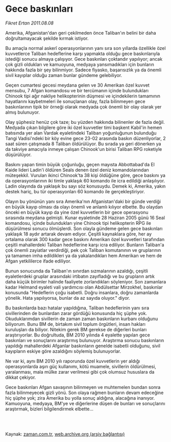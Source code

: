 # Gece baskınları

*Fikret Ertan 2011.08.08*

<td class="columnist-detail">
<p>Amerika, Afganistan'dan geri çekilmeden önce Taliban'ın belini bir daha doğrultamayacak şekilde kırmak istiyor.</p>
<p>
<div id="haberMetinDiv">
<p>Bu amaçla normal askerî operasyonlarının yanı sıra son yıllarda özellikle özel kuvvetlerce Taliban hedeflerine karşı yapmakta olduğu gece baskınlarıyla istediği sonucu almaya çalışıyor. Gece baskınları çoktandır yapılıyor; ancak çok gizli oldukları ve kamuoyuna, medyaya yansımadıkları için bunların hakkında fazla bir şey bilinmiyor. Sadece fiyasko, başarısızlık ya da önemli sivil kayıplar olduğu zaman bunlar gündeme gelebiliyor.
<p>Geçen cumartesi gecesi meydana gelen ve 30 Amerikan özel kuvvet mensubu, 7 Afgan komandosu ve bir tercümanın içinde bulundukları Chinook tipi ağır nakliye helikopterinin düşmesi ve içindekilerin tamamının hayatlarını kaybetmeleri ile sonuçlanan olay, fazla bilinmeyen gece baskınlarının tipik bir örneği olarak medyada çok önemli bir olay olarak yer almış bulunuyor.
<p>Olay şüphesiz henüz çok taze; bu yüzden hakkında bilinenler de fazla değil. Medyada çıkan bilgilere göre iki özel kuvvetler timi başkent Kabil'in hemen batısında yer alan Vardak eyaletindeki Taliban yoğunluğunun bulunduğu Tangi Vadisi'ndeki bir köy evine gece 23-02 arasında baskın düzenliyorlar, 2 saat süren çatışmada 8 Taliban öldürülüyor. Bu sırada ya geri dönerken ya da takviye amacıyla inmeye çalışan Chinook'un birisi Taliban RPG roketiyle düşürülüyor.
<p>Baskını yapan timin büyük çoğunluğu, geçen mayısta Abbottabad'da El Kaide lideri Ladin'i öldüren Seals denen özel deniz komandolarından müteşekkil. Vurulan ikinci Chinook'ta 38 kişi öldüğüne göre, gece baskını ya da operasyonlarının iki timle yaklaşık 60 komando ile icra edildiği anlaşılıyor. Ladin olayında da yaklaşık bu sayı söz konusuydu. Demek ki, Amerika, yakın destek hariç, bu tür operasyonları 60 komando ile gerçekleştiriyor.
<p>Olayın bu yönünün yanı sıra Amerika'nın Afganistan'daki bir günde verdiği en büyük kayıp olması da olayı önemli ve anlamlı kılıyor elbette. Bu olaydan önceki en büyük kayıp da yine özel kuvvetlerin bir gece operasyonu sırasında meydana gelmişti. Kunar eyaletinde 28 Haziran 2005 günü 16 Seal komandosu, içinde bulundukları yine Chinook tipi helikopterin RPG ile düşürülmesi sonucu ölmüşlerdi. Son olayla gündeme gelen gece baskınları yaklaşık 18 aydır artarak devam ediyor. Çeşitli kaynaklara göre, her ay ortalama olarak 300 kadar gece baskını Amerikan özel kuvvetleri tarafından çeşitli mahallerdeki Taliban hedeflerine karşı icra ediliyor. Bunların Taliban'a çok önemli zayiatlar verdirdiği, pek çok Taliban komutanının ve gruplarının ya tamamen imha edildikleri ya da yakalandıkları hem Amerikan ve hem de Afgan yetkililerce ifade ediliyor.
<p>Bunun sonucunda da Taliban'ın sınırdan sızmalarının azaldığı, çeşitli eyaletlerdeki gruplar arasındaki irtibatın zayıfladığı ve bu grupların artık daha küçük birimler halinde faaliyete zorlandıkları söyleniyor. Son zamanlara kadar Helmand eyaleti vali yardımcısı olan Abdülsettar Mirzokhel, baskınlar konusunda "Hedeflerin çoğu isabetli. Doğru insanlara, doğru zamanlarda yönelik. Hata yapılıyorsa, bunlar da az sayıda oluyor." diyor.
<p>Bu baskınlarda bazı hatalar yapıldığına, Taliban hedeflerinin yanı sıra sivillerinden de bunlardan zarar gördüğü konusunda hiç şüphe yok. Okuduklarımdan sivillerin de zaman zaman baskınların kurbanı olduğunu biliyorum. Bunu BM de, birtakım sivil toplum örgütleri, insan hakları kuruluşları da biliyor. Nitekim gerek BM gerekse de diğerleri bunları araştırıyorlar. Bu doğrultuda, BM 2010 yılında 4 eyalette yapılan gece baskınları ve sonuçlarını araştırmış bulunuyor. Araştırma sonucu baskınların yapıldığı mahallerdeki Afganlar baskınların genelde isabetli olduğunu, sivil kayıpların eskiye göre azaldığını söylemiş bulunuyorlar.
<p>Ne var ki, aynı BM 2010 yılı raporunda özel kuvvetlerin yer aldığı operasyonlarda aşırı güç kullanımı, kötü muamele, sivillerin öldürülmesi, yaralanması, mala mülke zarar verilmesi gibi çok olumsuz hususlara da dikkat çekiyor.
<p>Gece baskınları Afgan savaşının bilinmeyen ve muhtemelen bundan sonra fazla bilinmeyecek gizli yönü. Son olaya rağmen bunların devam edeceğine hiç şüphe yok; zira Amerika bu yolla sonuç aldığına, alacağına inanıyor. Kamuoyuna, medyaya, BM'ye ve diğerlerine düşen de bunları ve sonuçlarını araştırmak, bizleri bilgilendirmek elbette... </p></p></p></p></p></p></p></p></p></div>
</p>


<p><br>
		 </br></p></td>

Kaynak: [zaman.com.tr](http://zaman.com.tr/yazar.do?yazino=1166662), [web.archive.org (arşiv bağlantısı)](http://web.archive.org/web/20111228105422/http://zaman.com.tr/yazar.do?yazino=1166662)
